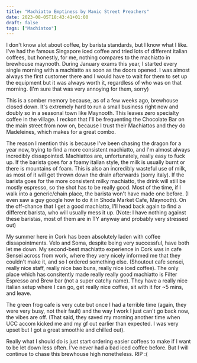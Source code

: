 ```yaml
---
title: "Machiatto Emptiness by Manic Street Preachers"
date: 2023-08-05T18:43:41+01:00
draft: false
tags: ["Machiatoo"]
---
```


I don't know alot about coffee, by barista standards, but I know what I like. I've had the famous Singapore iced coffee and tried lots of different italian coffees, but honestly, for me, nothing compares to the machiatto in brewhouse maynooth. During January exams this year, I started every single morning with a machiatto as soon as the doors opened. I was almost always the first customer there and I would have to wait for them to set up the equipment but it was always worth it, regardless of who was on that morning. (I'm sure that was very annoying for them, sorry)

This is a somber memory because, as of a few weeks ago, brewhouse closed down. It's extremely hard to run a small business right now and doubly so in a seasonal town like Maynooth. This leaves zero specialty coffee in the village. I reckon that I'll be frequenting the Chocolate Bar on the main street from now on, because I trust their Machiattos and they do Madeleines, which makes for a great combo.

The reason I mention this is because I've been chasing the dragon for a year now, trying to find a more consistent machiatto, and I'm almost always incredibly dissapointed. Machiattos are, unfortunately, really easy to fuck up. If the barista goes for a foamy italian style, the milk is usually burnt or there is mountains of foam. This is also an incredibly wasteful use of milk, as most of it will get thrown down the drain afterwards (sorry italy). If the barista goes for the more consistent milky machiatto, the drink will still be mostly espresso, so the shot has to be really good. Most of the time, if I walk into a generic/chain place, the barista won't have made one before. (I even saw a guy google how to do it in Shoda Market Cafe, Maynooth). On the off-chance that I get a good machiatto, I'll head back again to find a different barista, who will usually mess it up. (Note: I have nothing against these baristas, most of them are in TY anyway and probably very stressed out)

My summer here in Cork has been absolutely laden with coffee dissapointments. Velo and Soma, despite being very successful, have both let me down. My second-best machiatto experience in Cork was in cafe Sensei across from work, where they very nicely informed me that they couldn't make it, and so I ordered something else. (Shoutout cafe sensei, really nice staff, really nice bao buns, really nice iced coffee). The only place which has consitently made really really good machiatto is Filter Espresso and Brew bar (not a super catchy name). They have a really nice italian setup where I can go, get really nice coffee, sit with it for ~5 mins, and leave.

The green frog cafe is very cute but once I had a terrible time (again, they were very busy, not their fault) and the way I work I just can't go back now, the vibes are off. (That said, they saved my morning another time when UCC accom kicked me and my gf out earlier than expected. I was very upset but I got a great smoothie and chilled out). 

Really what I should do is just start ordering easier coffees to make if I want to be let down less often. I've never had a bad iced coffee before. But I will continue to chase this brewhouse high nonetheless. RIP :(
